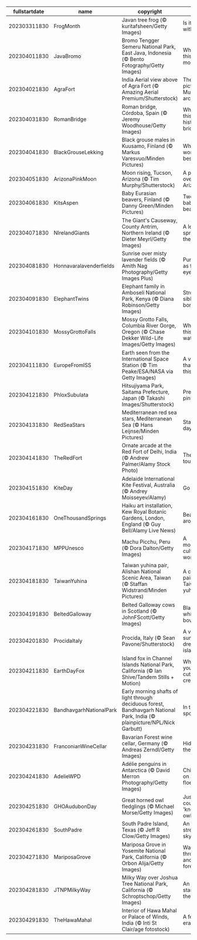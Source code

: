 |fullstartdate|name|copyright|title|image|
|--|--|--|--|--|
202303311830|FrogMonth|Javan tree frog (© kuritafsheen/Getty Images)|Is it green with envy?|![](/en-IN/2023/04/202303311830FrogMonth.jpg)|
202304011830|JavaBromo|Bromo Tengger Semeru National Park, East Java, Indonesia (© Bento Fotography/Getty Images)|Where is this ethereal mountain?|![](/en-IN/2023/04/202304011830JavaBromo.jpg)|
202304021830|AgraFort|India Aerial view above of Agra Fort (© Amazing Aerial Premium/Shutterstock)|The picturesque Mughal architecture|![](/en-IN/2023/04/202304021830AgraFort.jpg)|
202304031830|RomanBridge|Roman bridge, Córdoba, Spain (© Jeremy Woodhouse/Getty Images)|Where is this historical bridge?|![](/en-IN/2023/04/202304031830RomanBridge.jpg)|
202304041830|BlackGrouseLekking|Black grouse males in Kuusamo, Finland (© Markus Varesvuo/Minden Pictures)|Which bird wore it best?|![](/en-IN/2023/04/202304041830BlackGrouseLekking.jpg)|
202304051830|ArizonaPinkMoon|Moon rising, Tucson, Arizona (© Tim Murphy/Shutterstock)|A pink moon over Arizona|![](/en-IN/2023/04/202304051830ArizonaPinkMoon.jpg)|
202304061830|KitsAspen|Baby Eurasian beavers, Finland (© Danny Green/Minden Pictures)|Two hungry baby beavers|![](/en-IN/2023/04/202304061830KitsAspen.jpg)|
202304071830|NIrelandGiants|The Giant's Causeway, County Antrim, Northern Ireland (© Dieter Meyrl/Getty Images)|A legend sprung from the ground|![](/en-IN/2023/04/202304071830NIrelandGiants.jpg)|
202304081830|Honnavaralavenderfields|Sunrise over misty lavender fields (© Amith Nag Photography/Getty Images Plus)|Purple bliss as far as the eye can see|![](/en-IN/2023/04/202304081830Honnavaralavenderfields.jpg)|
202304091830|ElephantTwins|Elephant family in Amboseli National Park, Kenya (© Diana Robinson/Getty Images)|Strong sibling bonds|![](/en-IN/2023/04/202304091830ElephantTwins.jpg)|
202304101830|MossyGrottoFalls|Mossy Grotto Falls, Columbia River Gorge, Oregon (© Chase Dekker Wild-Life Images/Getty Images)|Where is this hidden waterfall?|![](/en-IN/2023/04/202304101830MossyGrottoFalls.jpg)|
202304111830|EuropeFromISS|Earth seen from the International Space Station (© Tim Peake/ESA/NASA via Getty Images)|A view that’s out of this world|![](/en-IN/2023/04/202304111830EuropeFromISS.jpg)|
202304121830|PhloxSubulata|Hitsujiyama Park, Saitama Prefecture, Japan (© Takashi Images/Shutterstock)|Pretty in pink|![](/en-IN/2023/04/202304121830PhloxSubulata.jpg)|
202304131830|RedSeaStars|Mediterranean red sea stars, Mediterranean Sea (© Hans Leijnse/Minden Pictures)|Stars in daylight|![](/en-IN/2023/04/202304131830RedSeaStars.jpg)|
202304141830|TheRedFort|Ornate arcade at the Red Fort of Delhi, India (© Andrew Palmer/Alamy Stock Photo)|The Royal touch|![](/en-IN/2023/04/202304141830TheRedFort.jpg)|
202304151830|KiteDay|Adelaide International Kite Festival, Australia (© Andrey Moisseyev/Alamy)|Go fly a kite!|![](/en-IN/2023/04/202304151830KiteDay.jpg)|
202304161830|OneThousandSprings|Haiku art installation, Kew Royal Botanic Gardens, London, England (© Guy Bell/Alamy Live News)|Beauty all around|![](/en-IN/2023/04/202304161830OneThousandSprings.jpg)|
202304171830|MPPUnesco|Machu Picchu, Peru (© Dora Dalton/Getty Images)|A mountaintop cultural wonder|![](/en-IN/2023/04/202304171830MPPUnesco.jpg)|
202304181830|TaiwanYuhina|Taiwan yuhina pair, Alishan National Scenic Area, Taiwan (© Staffan Widstrand/Minden Pictures)|A cuddling pair of Taiwan yuhina|![](/en-IN/2023/04/202304181830TaiwanYuhina.jpg)|
202304191830|BeltedGalloway|Belted Galloway cows in Scotland (© JohnFScott/Getty Images)|Black-and-white bovines|![](/en-IN/2023/04/202304191830BeltedGalloway.jpg)|
202304201830|ProcidaItaly|Procida, Italy (© Sean Pavone/Shutterstock)|A vibrant, sun-drenched island|![](/en-IN/2023/04/202304201830ProcidaItaly.jpg)|
202304211830|EarthDayFox|Island fox in Channel Islands National Park, California (© Ian Shive/Tandem Stills + Motion)|Where can you find this cute creature?|![](/en-IN/2023/04/202304211830EarthDayFox.jpg)|
202304221830|BandhavgarhNationalPark|Early morning shafts of light through deciduous forest, Bandhavgarh National Park, India (© plainpicture/NPL/Nick Garbutt)|In the spotlight|![](/en-IN/2023/04/202304221830BandhavgarhNationalPark.jpg)|
202304231830|FranconianWineCellar|Bavarian Forest wine cellar, Germany (© Andreas Zerndl/Getty Images)|Hiding in the woods|![](/en-IN/2023/04/202304231830FranconianWineCellar.jpg)|
202304241830|AdelieWPD|Adélie penguins in Antarctica (© David Merron Photography/Getty Images)|Chilling out on an ice floe|![](/en-IN/2023/04/202304241830AdelieWPD.jpg)|
202304251830|GHOAudubonDay|Great horned owl fledglings (© Michael Morse/Getty Images)|Just a couple of 'know-it-owls'|![](/en-IN/2023/04/202304251830GHOAudubonDay.jpg)|
202304261830|SouthPadre|South Padre Island, Texas (© Jeff R Clow/Getty Images)|An endless stretch of sky|![](/en-IN/2023/04/202304261830SouthPadre.jpg)|
202304271830|MariposaGrove|Mariposa Grove in Yosemite National Park, California (© Orbon Alija/Getty Images)|Warm light through an ancient forest|![](/en-IN/2023/04/202304271830MariposaGrove.jpg)|
202304281830|JTNPMilkyWay|Milky Way over Joshua Tree National Park, California (© Schroptschop/Getty Images)|An ocean of stars above the desert|![](/en-IN/2023/04/202304281830JTNPMilkyWay.jpg)|
202304291830|TheHawaMahal|Interior of Hawa Mahal or Palace of Winds, India (© Inti St Clair/age fotostock)|A feel of an era bygone|![](/en-IN/2023/04/202304291830TheHawaMahal.jpg)|
